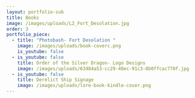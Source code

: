 ```yaml
---
layout: portfolio-sub
title: Books
image: /images/uploads/L2_Fort_Desolation.jpg
order: 3
portfolio_piece:
  - title: "Photobash- Fort Desolation "
    image: /images/uploads/book-coverc.png
    is_youtube: false
  - is_youtube: false
    title: Order of the Silver Dragon- Logo Designs
    image: /images/uploads/63484a53-cc29-48ec-91c3-8b0ffcac770f.jpg
  - is_youtube: false
    title: Derelict Ship Signage
    image: /images/uploads/lore-book-kindle-cover.png
---
```

